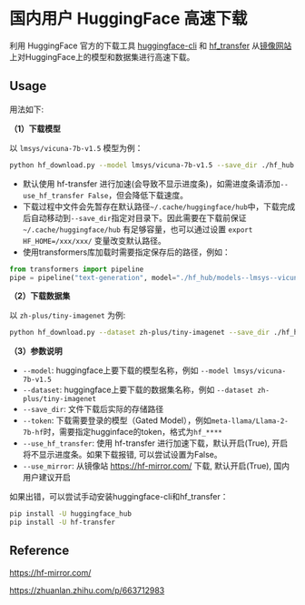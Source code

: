 # 国内用户 HuggingFace 高速下载

利用 HuggingFace 官方的下载工具 [huggingface-cli](https://huggingface.co/docs/huggingface_hub/guides/download#download-from-the-cli) 和 [hf_transfer](https://github.com/huggingface/hf_transfer) 从[镜像网站](https://hf-mirror.com/)上对HuggingFace上的模型和数据集进行高速下载。

## Usage

用法如下:

**（1）下载模型**

以 `lmsys/vicuna-7b-v1.5` 模型为例：

```bash
python hf_download.py --model lmsys/vicuna-7b-v1.5 --save_dir ./hf_hub
```
- 默认使用 hf-transfer 进行加速(会导致不显示进度条)，如需进度条请添加`--use_hf_transfer False`，但会降低下载速度。
- 下载过程中文件会先暂存在默认路径`~/.cache/huggingface/hub`中，下载完成后自动移动到`--save_dir`指定对目录下。因此需要在下载前保证 `~/.cache/huggingface/hub` 有足够容量，也可以通过设置 `export HF_HOME=/xxx/xxx/` 变量改变默认路径。
- 使用transformers库加载时需要指定保存后的路径，例如：
```python
from transformers import pipeline
pipe = pipeline("text-generation", model="./hf_hub/models--lmsys--vicuna-7b-v1.5")
```

**（2）下载数据集**

以 `zh-plus/tiny-imagenet` 为例:
```bash
python hf_download.py --dataset zh-plus/tiny-imagenet --save_dir ./hf_hub
```

**（3）参数说明**
 -  `--model`: huggingface上要下载的模型名称，例如 `--model lmsys/vicuna-7b-v1.5`
 - `--dataset`: huggingface上要下载的数据集名称，例如 `--dataset zh-plus/tiny-imagenet`
 - `--save_dir`: 文件下载后实际的存储路径
 - `--token`: 下载需要登录的模型（Gated Model），例如`meta-llama/Llama-2-7b-hf`时，需要指定hugginface的token，格式为`hf_****`
 - `--use_hf_transfer`: 使用 hf-transfer 进行加速下载，默认开启(True), 开启将不显示进度条。如果下载报错, 可以尝试设置为False。
 - `--use_mirror`: 从镜像站 https://hf-mirror.com/ 下载, 默认开启(True), 国内用户建议开启

如果出错，可以尝试手动安装huggingface-cli和hf_transfer：
```bash
pip install -U huggingface_hub
pip install -U hf-transfer
```

 ## Reference

https://hf-mirror.com/

https://zhuanlan.zhihu.com/p/663712983
